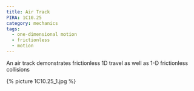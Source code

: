 ```yaml
---
title: Air Track
PIRA: 1C10.25
category: mechanics
tags:
  - one-dimensional motion
  - frictionless
  - motion
---
```


An air track demonstrates frictionless 1D travel as well as 1-D frictionless collisions

{% picture 1C10.25_1.jpg %}